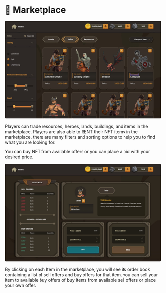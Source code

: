 # 🛒 Marketplace

![](<../.gitbook/assets/Screenshot 2022-04-24 221044.jpg>)

Players can trade resources, heroes, lands, buildings, and items in the marketplace. Players are also able to RENT their NFT items in the marketplace. there are many filters and sorting options to help you to find what you are looking for.

You can buy NFT from available offers or you can place a bid with your desired price.

![](<../.gitbook/assets/Screenshot 2022-04-24 222026.jpg>)

By clicking on each Item in the marketplace, you will see its order book containing a list of sell offers and buy offers for that item. you can sell your item to available buy offers of buy items from available sell offers or place your own offer.
